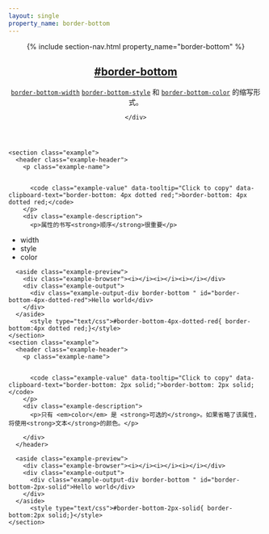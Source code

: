```yaml
---
layout: single
property_name: border-bottom
---
```


<section id="border-bottom" class="property property--shorthand">
  <header class="property-header">
    {% include section-nav.html property_name="border-bottom" %}
    <h2 class="property-name">
      <a href="{{site.url}}/#border-bottom"><span>#</span>border-bottom</a>
    </h2>
    <div class="property-description">
      <p><code class="shorthand"><a class="hash" href="{{site.url}}/#border-bottom-width" data-property-name="border-bottom-width">border-bottom-width</a></code> <code class="shorthand"><a class="hash" href="{{site.url}}/#border-bottom-style" data-property-name="border-bottom-style">border-bottom-style</a></code>  和  <code class="shorthand"><a class="hash" href="{{site.url}}/#border-bottom-color" data-property-name="border-bottom-color">border-bottom-color</a></code> 的缩写形式。</p>

    </div>
  </header>

    <section class="example">
      <header class="example-header">
        <p class="example-name">


          <code class="example-value" data-tooltip="Click to copy" data-clipboard-text="border-bottom: 4px dotted red;">border-bottom: 4px dotted red;</code>
        </p>
        <div class="example-description">
          <p>属性的书写<strong>顺序</strong>很重要</p>
<ul><li>width</li><li>style</li><li>color</li></ul>
        </div>
      </header>

      <aside class="example-preview">
        <div class="example-browser"><i></i><i></i><i></i></div>
        <div class="example-output">
          <div class="example-output-div border-bottom " id="border-bottom-4px-dotted-red">Hello world</div>
        </div>
      </aside>
          <style type="text/css">#border-bottom-4px-dotted-red{ border-bottom:4px dotted red;}</style>
    </section>
    <section class="example">
      <header class="example-header">
        <p class="example-name">


          <code class="example-value" data-tooltip="Click to copy" data-clipboard-text="border-bottom: 2px solid;">border-bottom: 2px solid;</code>
        </p>
        <div class="example-description">
          <p>只有 <em>color</em> 是 <strong>可选的</strong>。如果省略了该属性，将使用<strong>文本</strong>的颜色。</p>

        </div>
      </header>

      <aside class="example-preview">
        <div class="example-browser"><i></i><i></i><i></i></div>
        <div class="example-output">
          <div class="example-output-div border-bottom " id="border-bottom-2px-solid">Hello world</div>
        </div>
      </aside>
          <style type="text/css">#border-bottom-2px-solid{ border-bottom:2px solid;}</style>
    </section>
</section>
